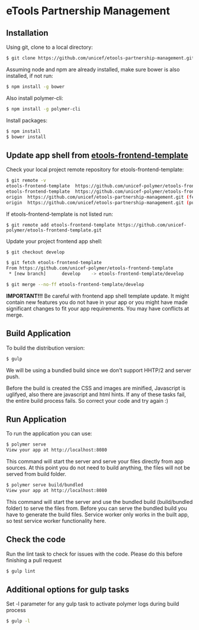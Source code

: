 eTools Partnership Management
====================================

Installation
------------

Using git, clone to a local directory:

```bash
$ git clone https://github.com/unicef/etools-partnership-management.git
```
Assuming node and npm are already installed, make sure bower is also installed, if not run:

```bash
$ npm install -g bower
```
Also install polymer-cli:
```bash
$ npm install -g polymer-cli
```

Install packages:
```bash
$ npm install
$ bower install
```

Update app shell from [etools-frontend-template](https://github.com/unicef-polymer/etools-frontend-template/tree/develop)
-------------------------------------------------------------------------------------------------------------------------
Check your local project remote repository for etools-frontend-template:
```bash
$ git remote -v
etools-frontend-template  https://github.com/unicef-polymer/etools-frontend-template.git (fetch)
etools-frontend-template  https://github.com/unicef-polymer/etools-frontend-template.git (push)
origin  https://github.com/unicef/etools-partnership-management.git (fetch)
origin  https://github.com/unicef/etools-partnership-management.git (push)
```

If etools-frontend-template is not listed run:

```bach
$ git remote add etools-frontend-template https://github.com/unicef-polymer/etools-frontend-template.git
```

Update your project frontend app shell:

```bash
$ git checkout develop

$ git fetch etools-frontend-template
From https://github.com/unicef-polymer/etools-frontend-template
 * [new branch]      develop    -> etools-frontend-template/develop

$ git merge --no-ff etools-frontend-template/develop
```

**IMPORTANT!!!** Be careful with frontend app shell template update. It might contain new features you do not have
in your app or you might have made significant changes to fit your app requirements. You may have conflicts at merge.

Build Application
-----------------

To build the distribution version:

```bash
$ gulp
```

We will be using a bundled build since we don't support
HHTP/2 and server push.

Before the build is created the CSS and images are minified,
Javascript is uglifyed, also there are javascript and html hints.
If any of these tasks fail, the entire build process fails.
So correct your code and try again :)

Run Application
---------------

To run the application you can use:

```bash
$ polymer serve
View your app at http://localhost:8080
```
This command will start the server and serve your files directly from app sources.
At this point you do not need to build anything, the files will not be served from build folder.

```bash
$ polymer serve build/bundled
View your app at http://localhost:8080
```
This command will start the server and use the bundled build (build/bundled folder) to serve the files from.
Before you can serve the bundled build you have to generate the build files.
Service worker only works in the built app, so test service worker functionality here.

Check the code
---------------------------------

Run the lint task to check for issues with the code. Please do this before finishing a pull request

```bash
$ gulp lint
```

Additional options for gulp tasks
---------------------------------

Set -l parameter for any gulp task to activate polymer logs during build process

```bash
$ gulp -l
```
